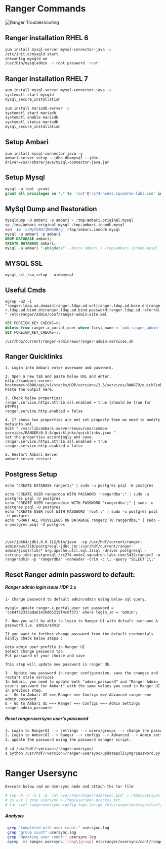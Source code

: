 # Ranger Commands


![Ranger Troubleshooting](https://github.com/bhagadepravin/commands/blob/master/Ranger%20troubleshooting.png)

## Ranger installation RHEL 6
```sh
yum install mysql-server mysql-connector-java -y
/etc/init.d/mysqld start
chkconfig mysqld on
/usr/bin/mysqladmin -u root password 'root'
```

## Ranger installation RHEL 7
```sh
yum install mysql-server mysql-connector-java -y
systemctl start mysqld
mysql_secure_installation

yum install mariadb-server -y 
systemctl start mariadb
systemctl enable mariadb
systemctl status mariadb
mysql_secure_installation

```

## Setup Ambari
```shell
yum install mysql-connector-java -y
ambari-server setup --jdbc-db=mysql --jdbc-driver=/usr/share/java/mysql-connector-java.jar
```

## Setup Mysql
```sql
mysql -u root -proot
grant all privileges on *.* to 'root'@'c174-node2.squadron-labs.com' identified by 'root' with grant option;
```

## MySql Dump and Restoration

```sql
mysqldump -U ambari -p ambari > /tmp/ambari.original.mysql
cp /tmp/ambari.original.mysql /tmp/ambari.innodb.mysql
sed -ie 's/MyISAM/INNODB/g' /tmp/ambari.innodb.mysql
mysql -u ambari -p ambari
DROP DATABASE ambari;
CREATE DATABASE ambari;
mysql -u ambari "-pbigdata" --force ambari < /tmp/ambari.innodb.mysql
```
## MYSQL SSL
`mysql_ssl_rsa_setup --uid=mysql`


## Useful Cmds

`egrep -a2 -i "ranger.ldap.ad.domain|ranger.ldap.ad.url|ranger.ldap.ad.base.dn|ranger.ldap.ad.bind.dn|ranger.ldap.ad.bind.password|ranger.ldap.ad.referral" /etc/ranger/admin/conf/ranger-admin-site.xml`

```sql
SET FOREIGN_KEY_CHECKS=0;
delete from ranger.x_portal_user where first_name = 'amb_ranger_admin';
SET FOREIGN_KEY_CHECKS=1;
```

`/usr/hdp/current/ranger-admin/ews/ranger-admin-services.sh`



## Ranger Quicklinks

```
1. Login into Ambari enter username and password.

2. Open a new tab and paste below URL and enter.
http://<ambari-server-hostname>:8080/api/v1/stacks/HDP/versions/2.3/services/RANGER/quicklinks/quicklinks.json
Paste the output here.

3. Check below properties:
ranger.service.https.attrib.ssl.enabled = true {should be true for HTPPS}
ranger.service.http.enabled = false

4. If above two properties are not set properly then we need to modify metainfo.xml.
Edit " /var/lib/ambari-server/resources/common-services/RANGER/0.5.0/quicklinks/quicklinks.json "
Set the properties accordingly and save.
ranger.service.https.attrib.ssl.enabled = true
ranger.service.http.enabled = false
 
5. Restart Ambari Server
ambari-server restart
```

## Postgress Setup

```
echo "CREATE DATABASE ranger2;" | sudo -u postgres psql -U postgres

echo "CREATE USER rangerdba WITH PASSWORD 'rangerdba';" | sudo -u postgres psql -U postgres
echo "CREATE USER rangeradmin WITH PASSWORD 'rangerdba';" | sudo -u postgres psql -U postgres
echo "CREATE USER root WITH PASSWORD 'root';" | sudo -u postgres psql -U postgres
echo "GRANT ALL PRIVILEGES ON DATABASE ranger2 TO rangerdba;" | sudo -u postgres psql -U postgres 



/usr/jdk64/jdk1.8.0_112/bin/java  -cp /usr/hdf/current/ranger-admin/ews/lib/postgresql-jdbc.jar:/usr/hdf/current/ranger-admin/jisql/lib/* org.apache.util.sql.Jisql -driver postgresql -cstring jdbc:postgresql://c274-node2.squadron-labs.com:5432/ranger2 -u rangeradmin -p 'rangerdba' -noheader -trim -c \; -query "SELECT 1\;"
```

## Reset Ranger admin password to default:
##### Ranger admin login issue HDP 3.x

```
1- Change password to default admin/admin using below sql query. 

mysql> update ranger.x_portal_user set password = 'ceb4f32325eda6142bd65215f4c0f371' where login_id = 'admin'; 

2- Now you will be able to login to Ranger UI with default username & password i.e. admin/admin 

If you want to further change password from the default credentials kindly check below steps : 

Goto admin user profile in Ranger UI 
Select Change password tab 
Put password of your choice and save 

This step will update new password in ranger db. 

3 - Update new password in ranger configuration, save the changes and restart stale services 
In Ambari, you need to update both "admin_password" and "Ranger Admin user's password for Ambari" with the same values you used in Ranger UI in previous step. 
a - Go to Ambari UI ==> Ranger ==> Configs ==> Advanced ranger-env 
admin_password 
b - Go to Ambari UI ==> Ranger ==> Configs ==> Admin Settings 
ranger_admin_password
```

##### Reset rangerusersync user's password

```sh
1. Login to RangerUI --> settings --> users/groups --> change the password for the rangerusersync user. 
2. Login to AmbariUI --> Ranger --> configs --> Advanced --> Admin settings --> Change Rangerusersync user password to the same password you changed above. 
3. update the password using the password manager script. 

$ cd /usr/hdf/<version>/ranger-usersync/ 
$ python /usr/hdf/<version>/ranger-usersync/updatepolicymgrpassword.py 
```

# Ranger Usersync

```sh
Execute below cmd on Usersync node and attach the tar file 

# top -b -c -n 1 -p `cat /var/run/ranger/usersync.pid` > /tmp/usersync-top.txt 
# ps aux | grep usersync > /tmp/usersync-process.txt 
# tar cvzf rangerusersync-config-logs.tar.gz /etc/ranger/usersync/conf/* /var/log/ranger/usersync/usersync.log /tmp/usersync-process.txt /tmp/usersync-top.txt 
```

##### Analysis
```sh
 grep "completed with user count:" usersync.log
 grep "group count" usersync.log
 grep "Updating user count:" usersync.log
 egrep -A1 ranger.usersync.[ldap\|group] etc/ranger/usersync/conf/ranger-ugsync-site.xml | tr -d " "
```

